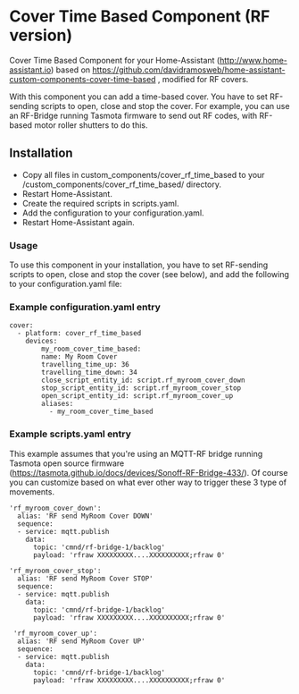 # Cover Time Based Component (RF version)
Cover Time Based Component for your Home-Assistant (http://www.home-assistant.io) based on https://github.com/davidramosweb/home-assistant-custom-components-cover-time-based , modified for RF covers.

With this component you can add a time-based cover. You have to set RF-sending scripts to open, close and stop the cover. 
For example, you can use an RF-Bridge running Tasmota firmware to send out RF codes, with RF-based motor roller shutters to do this.

## Installation
* Copy all files in custom_components/cover_rf_time_based to your <config directory>/custom_components/cover_rf_time_based/ directory.
* Restart Home-Assistant.
* Create the required scripts in scripts.yaml.
* Add the configuration to your configuration.yaml.
* Restart Home-Assistant again.

### Usage
To use this component in your installation, you have to set RF-sending scripts to open, close and stop the cover (see below), and add the following to your configuration.yaml file:

### Example configuration.yaml entry

```
cover:
  - platform: cover_rf_time_based
    devices:
        my_room_cover_time_based:
        name: My Room Cover
        travelling_time_up: 36
        travelling_time_down: 34
        close_script_entity_id: script.rf_myroom_cover_down
        stop_script_entity_id: script.rf_myroom_cover_stop
        open_script_entity_id: script.rf_myroom_cover_up
        aliases:
          - my_room_cover_time_based
```
### Example scripts.yaml entry
This example assumes that you're using an MQTT-RF bridge running Tasmota open source firmware (https://tasmota.github.io/docs/devices/Sonoff-RF-Bridge-433/). Of course you can customize based on what ever other way to trigger these 3 type of movements.
```
'rf_myroom_cover_down':
  alias: 'RF send MyRoom Cover DOWN'
  sequence:
  - service: mqtt.publish
    data:
      topic: 'cmnd/rf-bridge-1/backlog'
      payload: 'rfraw XXXXXXXXX....XXXXXXXXXX;rfraw 0'

'rf_myroom_cover_stop':
  alias: 'RF send MyRoom Cover STOP'
  sequence:
  - service: mqtt.publish
    data:
      topic: 'cmnd/rf-bridge-1/backlog'
      payload: 'rfraw XXXXXXXXX....XXXXXXXXXX;rfraw 0'

 'rf_myroom_cover_up':
  alias: 'RF send MyRoom Cover UP'
  sequence:
  - service: mqtt.publish
    data:
      topic: 'cmnd/rf-bridge-1/backlog'
      payload: 'rfraw XXXXXXXXX....XXXXXXXXXX;rfraw 0'
```
